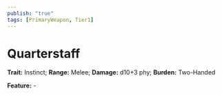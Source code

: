 ```yaml
---
publish: "true"
tags: [PrimaryWeapon, Tier1]
---
```

# Quarterstaff

**Trait:** Instinct; **Range:** Melee; **Damage:** d10+3 phy; **Burden:** Two-Handed

**Feature:** -
